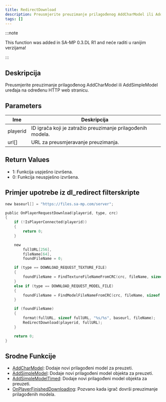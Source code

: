 ```yaml
---
title: RedirectDownload
description: Preusmjerite preuzimanje prilagođenog AddCharModel ili AddSimpleModel uređaja na određenu HTTP web stranicu.
tags: []
---
```


:::note

This function was added in SA-MP 0.3.DL R1 and neće raditi u ranijim verzijama!

:::

## Deskripcija

Preusmjerite preuzimanje prilagođenog AddCharModel ili AddSimpleModel uređaja na određenu HTTP web stranicu.

## Parameters

| Ime      | Deskripcija                                                 |
| -------- | ----------------------------------------------------------- |
| playerid | ID igrača koji je zatražio preuzimanje prilagođenih modela. |
| url[]    | URL za preusmjeravanje preuzimanja.                         |

## Return Values

- 1: Funkcija uspješno izvršena.
- 0: Funkcija neuspješno izvršena.

## Primjer upotrebe iz dl_redirect filterskripte

```c
new baseurl[] = "https://files.sa-mp.com/server";

public OnPlayerRequestDownload(playerid, type, crc)
{
    if (!IsPlayerConnected(playerid))
    {
        return 0;
    }

    new
        fullURL[256],
        fileName[64],
        foundFileName = 0;

    if (type == DOWNLOAD_REQUEST_TEXTURE_FILE)
    {
        foundFileName = FindTextureFileNameFromCRC(crc, fileName, sizeof fileName);
    }
    else if (type == DOWNLOAD_REQUEST_MODEL_FILE)
    {
        foundFileName = FindModelFileNameFromCRC(crc, fileName, sizeof fileName);
    }

    if (foundFileName)
    {
        format(fullURL, sizeof fullURL, "%s/%s", baseurl, fileName);
        RedirectDownload(playerid, fullURL);
    }

    return 0;
}
```

## Srodne Funkcije

- [AddCharModel](AddCharModel): Dodaje novi prilagođeni model za preuzeti.
- [AddSimpleModel](AddSimpleModel): Dodaje novi prilagođeni model objekta za preuzeti.
- [AddSimpleModelTimed](AddSimpleModelTimed): Dodaje novi prilagođeni model objekta za preuzeti.
- [OnPlayerFinishedDownloading](../callbacks/OnPlayerFinishedDownloading): Pozvano kada igrač dovrši preuzimanje prilagođenih modela.
